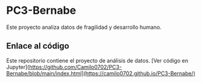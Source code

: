 # PC3-Bernabe
Este proyecto analiza datos de fragilidad y desarrollo humano.

## Enlace al código
Este repositorio contiene el proyecto de análisis de datos.
[Ver código en Jupyter](https://github.com/Camilo0702/PC3-Bernabe/blob/main/index.html](https://camilo0702.github.io/PC3-Bernabe/)
